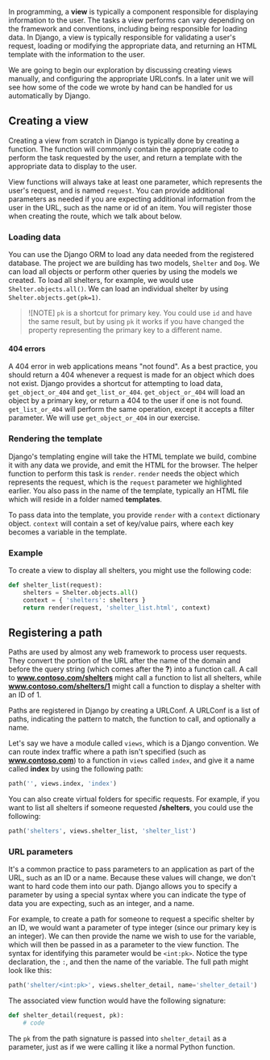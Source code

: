 In programming, a **view** is typically a component responsible for displaying information to the user. The tasks a view performs can vary depending on the framework and conventions, including being responsible for loading data. In Django, a view is typically responsible for validating a user's request, loading or modifying the appropriate data, and returning an HTML template with the information to the user.

We are going to begin our exploration by discussing creating views manually, and configuring the appropriate URLconfs. In a later unit we will see how some of the code we wrote by hand can be handled for us automatically by Django.

## Creating a view

Creating a view from scratch in Django is typically done by creating a function. The function will commonly contain the appropriate code to perform the task requested by the user, and return a template with the appropriate data to display to the user.

View functions will always take at least one parameter, which represents the user's request, and is named `request`. You can provide additional parameters as needed if you are expecting additional information from the user in the URL, such as the name or id of an item. You will register those when creating the route, which we talk about below.

### Loading data

You can use the Django ORM to load any data needed from the registered database. The project we are building has two models, `Shelter` and `Dog`. We can load all objects or perform other queries by using the models we created. To load all shelters, for example, we would use `Shelter.objects.all()`. We can load an individual shelter by using `Shelter.objects.get(pk=1)`.

> ![NOTE]
> `pk` is a shortcut for primary key. You could use `id` and have the same result, but by using `pk` it works if you have changed the property representing the primary key to a different name.

#### 404 errors

A 404 error in web applications means "not found". As a best practice, you should return a 404 whenever a request is made for an object which does not exist. Django provides a shortcut for attempting to load data, `get_object_or_404` and `get_list_or_404`. `get_object_or_404` will load an object by a primary key, or return a 404 to the user if one is not found. `get_list_or_404` will perform the same operation, except it accepts a filter parameter. We will use `get_object_or_404` in our exercise.

### Rendering the template

Django's templating engine will take the HTML template we build, combine it with any data we provide, and emit the HTML for the browser. The helper function to perform this task is `render`. `render` needs the object which represents the request, which is the `request` parameter we highlighted earlier. You also pass in the name of the template, typically an HTML file which will reside in a folder named **templates**. 

To pass data into the template, you provide `render` with a `context` dictionary object. `context` will contain a set of key/value pairs, where each key becomes a variable in the template.

### Example

To create a view to display all shelters, you might use the following code:

```python
def shelter_list(request):
    shelters = Shelter.objects.all()
    context = { 'shelters': shelters }
    return render(request, 'shelter_list.html', context)
```

## Registering a path

Paths are used by almost any web framework to process user requests. They convert the portion of the URL after the name of the domain and before the query string (which comes after the **?**) into a function call. A call to **www.contoso.com/shelters** might call a function to list all shelters, while **www.contoso.com/shelters/1** might call a function to display a shelter with an ID of 1.

Paths are registered in Django by creating a URLConf. A URLConf is a list of paths, indicating the pattern to match, the function to call, and optionally a name.

Let's say we have a module called `views`, which is a Django convention. We can route index traffic where a path isn't specified (such as **www.contoso.com**) to a function in `views` called `index`, and give it a name called **index** by using the following path:

```python
path('', views.index, 'index')
```

You can also create virtual folders for specific requests. For example, if you want to list all shelters if someone requested **/shelters**, you could use the following:

```python
path('shelters', views.shelter_list, 'shelter_list')
```

### URL parameters

It's a common practice to pass parameters to an application as part of the URL, such as an ID or a name. Because these values will change, we don't want to hard code them into our path. Django allows you to specify a parameter by using a special syntax where you can indicate the type of data you are expecting, such as an integer, and a name.

For example, to create a path for someone to request a specific shelter by an ID, we would want a parameter of type integer (since our primary key is an integer). We can then provide the name we wish to use for the variable, which will then be passed in as a parameter to the view function. The syntax for identifying this parameter would be `<int:pk>`. Notice the type declaration, the `:`, and then the name of the variable. The full path might look like this:

```python
path('shelter/<int:pk>', views.shelter_detail, name='shelter_detail')
```

The associated view function would have the following signature:

```python
def shelter_detail(request, pk):
    # code
```

The `pk` from the path signature is passed into `shelter_detail` as a parameter, just as if we were calling it like a normal Python function.
